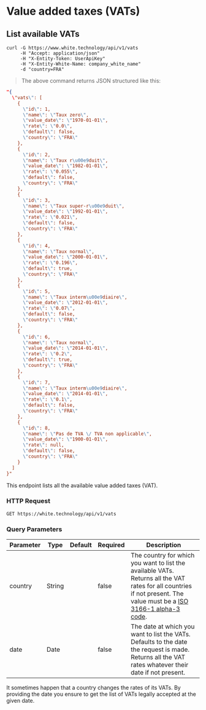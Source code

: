 # Value added taxes (VATs)

## List available VATs

```curl
curl -G https://www.white.technology/api/v1/vats
     -H "Accept: application/json"
     -H "X-Entity-Token: UserApiKey"
     -H "X-Entity-White-Name: company_white_name"
     -d "country=FRA"
```

> The above command returns JSON structured like this:

```json
"{
  \"vats\": [
    {
      \"id\": 1,
      \"name\": \"Taux zero\",
      \"value_date\": \"1970-01-01\",
      \"rate\": \"0.0\",
      \"default\": false,
      \"country\": \"FRA\"
    },
    {
      \"id\": 2,
      \"name\": \"Taux r\u00e9duit\",
      \"value_date\": \"1982-01-01\",
      \"rate\": \"0.055\",
      \"default\": false,
      \"country\": \"FRA\"
    },
    {
      \"id\": 3,
      \"name\": \"Taux super-r\u00e9duit\",
      \"value_date\": \"1992-01-01\",
      \"rate\": \"0.021\",
      \"default\": false,
      \"country\": \"FRA\"
    },
    {
      \"id\": 4,
      \"name\": \"Taux normal\",
      \"value_date\": \"2000-01-01\",
      \"rate\": \"0.196\",
      \"default\": true,
      \"country\": \"FRA\"
    },
    {
      \"id\": 5,
      \"name\": \"Taux interm\u00e9diaire\",
      \"value_date\": \"2012-01-01\",
      \"rate\": \"0.07\",
      \"default\": false,
      \"country\": \"FRA\"
    },
    {
      \"id\": 6,
      \"name\": \"Taux normal\",
      \"value_date\": \"2014-01-01\",
      \"rate\": \"0.2\",
      \"default\": true,
      \"country\": \"FRA\"
    },
    {
      \"id\": 7,
      \"name\": \"Taux interm\u00e9diaire\",
      \"value_date\": \"2014-01-01\",
      \"rate\": \"0.1\",
      \"default\": false,
      \"country\": \"FRA\"
    },
    {
      \"id\": 8,
      \"name\": \"Pas de TVA \/ TVA non applicable\",
      \"value_date\": \"1900-01-01\",
      \"rate\": null,
      \"default\": false,
      \"country\": \"FRA\"
    }
  ]
}"
```

This endpoint lists all the available value added taxes (VAT).

### HTTP Request

`GET https://white.technology/api/v1/vats`

### Query Parameters

Parameter | Type | Default | Required | Description
--------- | ---- | --------| -------- | -----------
country | String | | false | The country for which you want to list the available VATs. Returns all the VAT rates for all countries if not present. The value must be a [ISO 3166-1 alpha-3 code](https://en.wikipedia.org/wiki/ISO_3166-1_alpha-3).
date | Date | | false | The date at which you want to list the VATs. Defaults to the date the request is made. Returns all the VAT rates whatever their date if not present.

<aside class="notice">
It sometimes happen that a country changes the rates of its VATs. By providing the date you ensure to get the list of VATs legally accepted at the given date.
</aside>